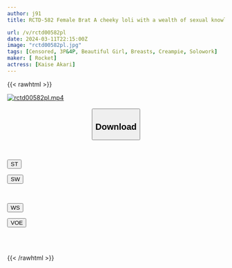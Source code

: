 ```yaml
---
author: j91
title: RCTD-582 Female Brat A cheeky loli with a wealth of sexual knowledge. Akari Minase

url: /v/rctd00582pl
date: 2024-03-11T22:15:00Z
image: "rctd00582pl.jpg"
tags: [Censored, 3P&4P, Beautiful Girl, Breasts, Creampie, Solowork]
maker: [ Rocket]
actress: [Kaise Akari]
---
```



{{< rawhtml >}}

<div class="video" data-videoid="8VKra9ywLwF4pk">
    <a href="javascript:;">
        <img src="/v/rctd00582pl/rctd00582pl.jpg" width="WIDTH" height="HEIGHT" alt="rctd00582pl.mp4" loading="lazy">
    </a>
</div>

<script type="text/javascript" src="https://j91.asia/asset/on-demand-st.js"></script>

<br>
  <link rel="stylesheet" href="https://j91.asia/asset/bs5.css">
  
  <center>
  <button class="btn btn-primary" type="button" data-bs-toggle="collapse" data-bs-target=".multi-collapse" aria-expanded="false" aria-controls="multiCollapseExample1 multiCollapseExample2"><h2>Download</h2></button></center>
</p>
<div class="row">
  <div class="col">
    <div class="collapse multi-collapse" id="multiCollapseExample1">
      <div class="card card-body">
	      	      <br>
<div class="buttons">  
<p><a href="https://streamtape.to/v/8VKra9ywLwF4pk" target="_blank"><button class="btn-hover color-3"><i class="fa fa-download"></i> ST</button></a></p>
<p><a href="https://cdnwish.com/lyqtmm2v74ej" target="_blank"><button class="btn-hover color-2"><i class="fa fa-download"></i> SW</button></a></p></div>
    </div>
  </div>
</div>
  <div class="col">
    <div class="collapse multi-collapse" id="multiCollapseExample2">
      <div class="card card-body">
	      <br>
<div class="buttons">
<p><a href="https://wolfstream.tv/hrc7b01odrlf"><button class="btn-hover color-9"><i class="fa fa-download"></i> WS</button></a></p>
<p><a href="javascript:;"><button class="btn-hover color-8"><i class="fa fa-download"></i> VOE</button></a></p></div>
<br><br>
      </div>
    </div>
  </div>
</div>

{{< /rawhtml >}}